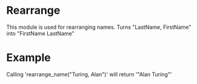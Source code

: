 Rearrange
=========

This module is used for rearranging names.
Turns "LastName, FirstName" into "FirstName LastName"

# Example
Calling 'rearrange_name("Turing, Alan")' will return '"Alan Turing"'
